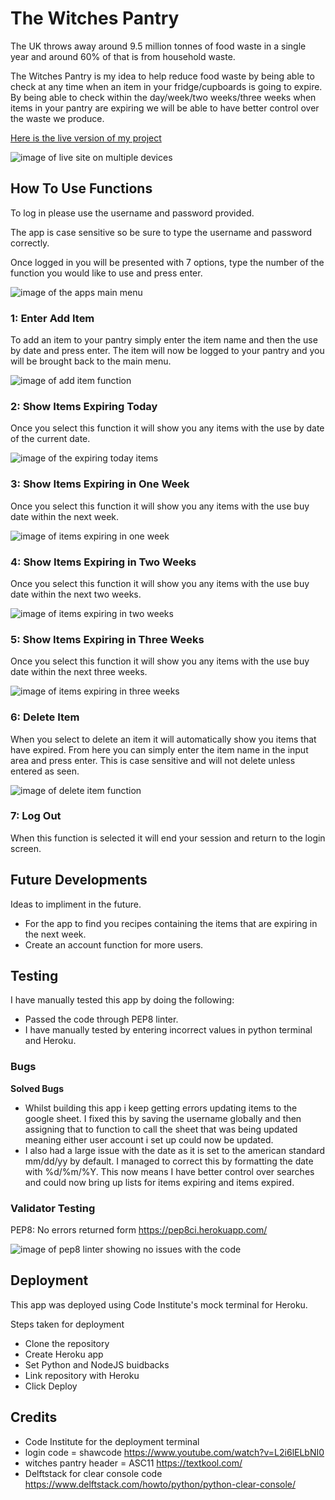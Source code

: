 # The Witches Pantry

The UK throws away around 9.5 million tonnes of food waste in a single year and around 60% of that is from household waste.

The Witches Pantry is my idea to help reduce food waste by being able to check at any time when an item in your fridge/cupboards is going to expire. By being able to check within the day/week/two weeks/three weeks when items in your pantry are expiring we will be able to have better control over the waste we produce.

[Here is the live version of my project](https://witches-pantry-1368445260e3.herokuapp.com/)

![image of live site on multiple devices](<readme images/responsive-image.webp>)

## How To Use Functions

To log in please use the username and password provided.

The app is case sensitive so be sure to type the username and password correctly.

Once logged in you will be presented with 7 options, type the number of the function you would like to use and press enter.

![image of the apps main menu](<readme images/main-menu.png>)

### 1: Enter Add Item

To add an item to your pantry simply enter the item name and then the use by date and press enter. The item will now be logged to your pantry and you will be brought back to the main menu.

![image of add item function](<readme images/add-item.png>)

### 2: Show Items Expiring Today

Once you select this function it will show you any items with the use by date of the current date.

![image of the expiring today items](<readme images/expiring-today.png>)

### 3: Show Items Expiring in One Week
Once you select this function it will show you any items with the use buy date within the next week.

![image of items expiring in one week](<readme images/expire-one-week.png>)

### 4: Show Items Expiring in Two Weeks
Once you select this function it will show you any items with the use buy date within the next two weeks.

![image of items expiring in two weeks](<readme images/expire-two-weeks.png>)

### 5: Show Items Expiring in Three Weeks
Once you select this function it will show you any items with the use buy date within the next three weeks.

![image of items expiring in three weeks](<readme images/expire-three-weeks.png>)

### 6: Delete Item

When you select to delete an item it will automatically show you items that have expired. From here you can simply enter the item name in the input area and press enter. This is case sensitive and will not delete unless entered as seen.

![image of delete item function](<readme images/delete-item.png>)

### 7: Log Out

When this function is selected it will end your session and return to the login screen.

## Future Developments

Ideas to impliment in the future.

- For the app to find you recipes containing the items that are expiring in the next week.
- Create an account function for more users.

## Testing

I have manually tested this app by doing the following:

- Passed the code through PEP8 linter.
- I have manually tested by entering incorrect values in python terminal and Heroku.

### Bugs

**Solved Bugs**

- Whilst building this app i keep getting errors updating items to the google sheet. I fixed this by saving the username globally and then assigning that to function to call the sheet that was being updated meaning either user account i set up could now be updated.
- I also had a large issue with the date as it is set to the american standard mm/dd/yy by default. I managed to correct this by formatting the date with %d/%m/%Y. This now means I have better control over searches and could now bring up lists for items expiring and items expired.

### Validator Testing

PEP8: No errors returned form https://pep8ci.herokuapp.com/

![image of pep8 linter showing no issues with the code](<readme images/linter-pass.png>)

## Deployment

This app  was deployed using Code Institute's mock terminal for Heroku.

Steps taken for deployment
- Clone the repository
- Create Heroku app
- Set Python and NodeJS buidbacks
- Link repository with Heroku
- Click Deploy


## Credits

- Code Institute for the deployment terminal
- login code = shawcode https://www.youtube.com/watch?v=L2i6lELbNI0
- witches pantry header = ASC11  https://textkool.com/
- Delftstack for clear console code https://www.delftstack.com/howto/python/python-clear-console/